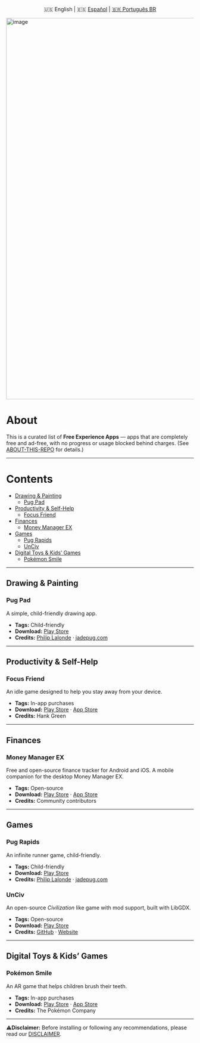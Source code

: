 <p align="center">
  🇺🇸 English | 🇪🇸 <a href="./README_ES.md">Español</a> | <a href="./README.md"> 🇧🇷 Português BR </a>
</p>

<img width="1536" height="1024" alt="image" src="https://github.com/user-attachments/assets/55e52258-d0f9-406c-a96a-0e0886a9868a" />

# About

This is a curated list of **Free Experience Apps** — apps that are completely free and ad-free, with no progress or usage blocked behind charges. (See [ABOUT-THIS-REPO](./ABOUT-THIS-REPO.md) for details.)

---

# Contents
- [Drawing & Painting](#drawing--painting)
  - [Pug Pad](#pug-pad)
- [Productivity & Self-Help](#productivity--self-help)
  - [Focus Friend](#focus-friend)
- [Finances](#finances)
  - [Money Manager EX](#money-manager-ex)
- [Games](#games)
  - [Pug Rapids](#pug-rapids)
  - [UnCiv](#unciv)
- [Digital Toys & Kids’ Games](#digital-toys--kids-games)
  - [Pokémon Smile](#pokémon-smile)

---

## Drawing & Painting
### Pug Pad
A simple, child-friendly drawing app.

- **Tags:** Child-friendly  
- **Download:** [Play Store](https://play.google.com/store/apps/details?id=jadepug.pugpad)  
- **Credits:** [Philip Lalonde](https://www.linkedin.com/in/philip-lalonde) · [jadepug.com](https://www.jadepug.com/)

---

## Productivity & Self-Help
### Focus Friend
An idle game designed to help you stay away from your device.

- **Tags:** In-app purchases  
- **Download:** [Play Store](https://play.google.com/store/apps/details?id=com.underthing.focus.friend) · [App Store](https://apps.apple.com/us/app/focus-friend-by-hank-green/id6742278016)  
- **Credits:** Hank Green

---

## Finances
### Money Manager EX
Free and open-source finance tracker for Android and iOS. A mobile companion for the desktop Money Manager EX.

- **Tags:** Open-source  
- **Download:** [Play Store](https://play.google.com/store/apps/details?id=com.money.manager.ex.android&hl=en) · [App Store](https://apps.apple.com/us/app/money-manager-ex/id6683300571)  
- **Credits:** Community contributors

---

## Games
### Pug Rapids
An infinite runner game, child-friendly.

- **Tags:** Child-friendly  
- **Download:** [Play Store](https://play.google.com/store/apps/details?id=lalonde.jadepug.jade_rapids_game)  
- **Credits:** [Philip Lalonde](https://www.linkedin.com/in/philip-lalonde) · [jadepug.com](https://www.jadepug.com/)

### UnCiv
An open-source *Civilization* like game with mod support, built with LibGDX.

- **Tags:** Open-source  
- **Download:** [Play Store](https://play.google.com/store/apps/details?id=com.unciv.app)  
- **Credits:** [GitHub](https://github.com/yairm210/Unciv) · [Website](https://yairm210.github.io/Unciv/)

---

## Digital Toys & Kids’ Games
### Pokémon Smile
An AR game that helps children brush their teeth.

- **Tags:** In-app purchases  
- **Download:** [Play Store](https://play.google.com/store/apps/details?id=jp.pokemon.pokemonsmile) · [App Store](https://apps.apple.com/br/app/pok%C3%A9mon-smile/id1512331079)  
- **Credits:** The Pokémon Company

---

⚠**Disclaimer:** Before installing or following any recommendations, please read our [DISCLAIMER](./DISCLAIMER.md).

